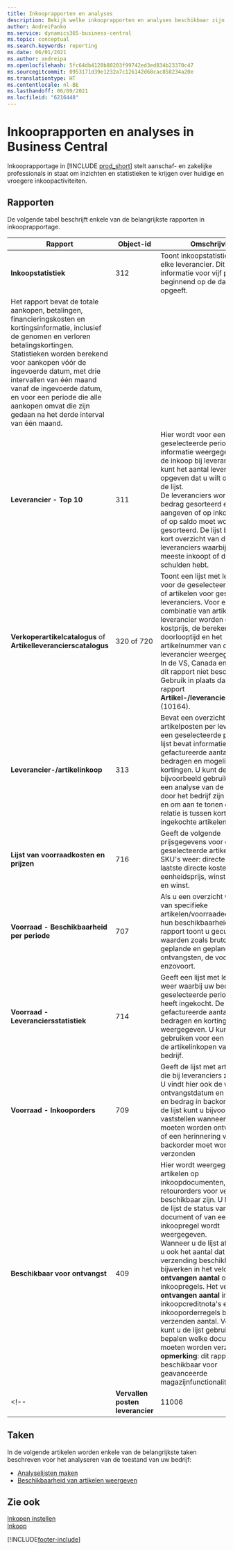 ```yaml
---
title: Inkooprapporten en analyses
description: Bekijk welke inkooprapporten en analyses beschikbaar zijn in de standaardversie van Business Central, zodat u uw bedrijf kunt volgen.
author: AndreiPanko
ms.service: dynamics365-business-central
ms.topic: conceptual
ms.search.keywords: reporting
ms.date: 06/01/2021
ms.author: andreipa
ms.openlocfilehash: 5fc64db4120b80203f99742ed3ed834b23370c47
ms.sourcegitcommit: 0953171d39e1232a7c126142d68cac858234a20e
ms.translationtype: HT
ms.contentlocale: nl-BE
ms.lasthandoff: 06/09/2021
ms.locfileid: "6216448"
---
```

# <a name="purchase-reports-and-analytics-in-business-central"></a>Inkooprapporten en analyses in Business Central

Inkooprapportage in [!INCLUDE [prod_short](includes/prod_short.md)] stelt aanschaf- en zakelijke professionals in staat om inzichten en statistieken te krijgen over huidige en vroegere inkoopactiviteiten.  

## <a name="reports"></a>Rapporten

De volgende tabel beschrijft enkele van de belangrijkste rapporten in inkooprapportage.

|Rapport |Object-id|Omschrijving  |
|---------|---------|---------|
|**Inkoopstatistiek**|312|Toont inkoopstatistieken voor elke leverancier. Dit omvat informatie voor vijf perioden, beginnend op de datum die u opgeeft.<br>
Het rapport bevat de totale aankopen, betalingen, financieringskosten en kortingsinformatie, inclusief de genomen en verloren betalingskortingen. Statistieken worden berekend voor aankopen vóór de ingevoerde datum, met drie intervallen van één maand vanaf de ingevoerde datum, en voor een periode die alle aankopen omvat die zijn gedaan na het derde interval van één maand.|
|**Leverancier - Top 10**|311|Hier wordt voor een geselecteerde periode informatie weergegeven over de inkoop bij leveranciers. U kunt het aantal leveranciers opgeven dat u wilt opnemen in de lijst.<br>De leveranciers worden op bedrag gesorteerd en u kunt aangeven of op inkoopbedrag of op saldo moet worden gesorteerd. De lijst biedt u een kort overzicht van de leveranciers waarbij u het meeste inkoopt of de grootste schulden hebt.|
|**Verkoperartikelcatalogus** of **Artikelleverancierscatalogus**|320 of 720|Toont een lijst met leveranciers voor de geselecteerde artikelen of artikelen voor geselecteerde leveranciers. Voor elke combinatie van artikel en leverancier worden de directe kostprijs, de berekening van de doorlooptijd en het artikelnummer van de leverancier weergegeven.<br>In de VS, Canada en Mexico is dit rapport niet beschikbaar. Gebruik in plaats daarvan het rapport **Artikel-/leverancierscatalogus** (10164).|
|**Leverancier-/artikelinkoop**|313|Bevat een overzicht van artikelposten per leverancier in een geselecteerde periode. De lijst bevat informatie over gefactureerde aantallen, bedragen en mogelijke kortingen. U kunt de lijst bijvoorbeeld gebruiken voor een analyse van de artikelen die door het bedrijf zijn ingekocht en om aan te tonen of er een relatie is tussen kortingen en ingekochte artikelen.|
|**Lijst van voorraadkosten en prijzen**|716|Geeft de volgende prijsgegevens voor de geselecteerde artikelen of SKU's weer: directe kostprijs, laatste directe kosten, eenheidsprijs, winstpercentage en winst.|
|**Voorraad - Beschikbaarheid per periode**|707|Als u een overzicht wilt hebben van specifieke artikelen/voorraadeenheden en hun beschikbaarheid. Dit rapport toont u gecumuleerde waarden zoals brutobehoeften, geplande en geplande ontvangsten, de voorraad, enzovoort. |
|**Voorraad - Leveranciersstatistiek**|714|Geeft een lijst met leveranciers weer waarbij uw bedrijf in een geselecteerde periode artikelen heeft ingekocht. De gefactureerde aantallen, bedragen en kortingen worden weergegeven. U kunt de lijst gebruiken voor een analyse van de artikelinkopen van het bedrijf.|
|**Voorraad - Inkooporders**|709|Geeft de lijst met artikelen weer die bij leveranciers zijn besteld. U vindt hier ook de verwachte ontvangstdatum en het aantal en bedrag in backorders. Met de lijst kunt u bijvoorbeeld vaststellen wanneer artikelen moeten worden ontvangen en of een herinnering van een backorder moet worden verzonden|
|**Beschikbaar voor ontvangst**|409|Hier wordt weergegeven welke artikelen op inkoopdocumenten, zoals retourorders voor verzending beschikbaar zijn. U bepaalt of in de lijst de status van een document of van een inkoopregel wordt weergegeven. <br>Wanneer u de lijst afdrukt, kunt u ook het aantal dat voor verzending beschikbaar is, bijwerken in het veld **Te ontvangen aantal** op de inkoopregels. Het veld **Te ontvangen aantal** in inkoopcreditnota's en negatieve inkooporderregels bevat het te verzenden aantal. Vervolgens kunt u de lijst gebruiken om te bepalen welke documenten moeten worden verzonden. **opmerking**: dit rapport is niet beschikbaar voor geavanceerde magazijnfunctionaliteit.|
<!--|**Vervallen posten leverancier**|11006| DACH-specifiek: een rapport dat zowel door de teamleider van uw ingekochte afdeling als de boekhouding kan worden gebruikt. Hier heeft u een overzicht van de onbetaalde leveranciersfacturen inclusief de vervaldata, valuta's en bedragen. Basis zijn de openstaande leveranciersposten.| -->




## <a name="tasks"></a>Taken

In de volgende artikelen worden enkele van de belangrijkste taken beschreven voor het analyseren van de toestand van uw bedrijf:

* [Analyselijsten maken](bi-how-create-analysis-views-reports.md)  
* [Beschikbaarheid van artikelen weergeven](inventory-how-availability-overview.md)  


## <a name="see-also"></a>Zie ook

[Inkopen instellen](purchasing-setup-purchasing.md)  
[Inkoop](purchasing-manage-purchasing.md)  

[!INCLUDE[footer-include](includes/footer-banner.md)]
